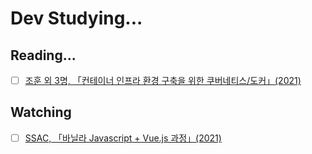 # Dev Studying...

## Reading...
- [ ] [조훈 외 3명, 「컨테이너 인프라 환경 구축을 위한 쿠버네티스/도커」(2021)](k8s/Errors/Errors.md)

## Watching
- [ ] [SSAC, 「바닐라 Javascript + Vue.js 과정」(2021)]()